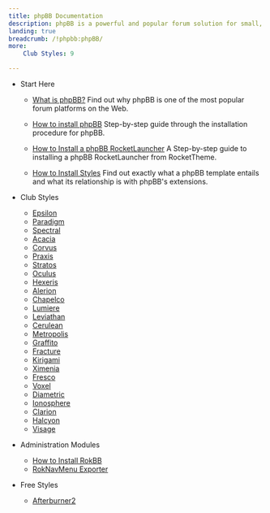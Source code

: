 ```yaml
---
title: phpBB Documentation
description: phpBB is a powerful and popular forum solution for small, medium, and large communities.
landing: true
breadcrumb: /!phpbb:phpBB/
more:
	Club Styles: 9

---
```


* Start Here

	- [What is phpBB?](start/introduction.md)
	  Find out why phpBB is one of the most popular forum platforms on the Web.

	- [How to install phpBB](start/install.md)
	  Step-by-step guide through the installation procedure for phpBB.

	- [How to Install a phpBB RocketLauncher](start/rocketlauncher.md)
	  A Step-by-step guide to installing a phpBB RocketLauncher from RocketTheme.

	- [How to Install Styles](start/styles.md)
	  Find out exactly what a phpBB template entails and what its relationship is with phpBB's extensions.

<!-- -->

* Club Styles

	- [Epsilon](styles/epsilon)
	- [Paradigm](styles/paradigm)
	- [Spectral](styles/spectral)
	- [Acacia](styles/acacia)
	- [Corvus](styles/corvus)
	- [Praxis](styles/praxis)
	- [Stratos](styles/stratos)
	- [Oculus](styles/oculus)
	- [Hexeris](styles/hexeris)
	- [Alerion](styles/alerion)
	- [Chapelco](styles/chapelco)
	- [Lumiere](styles/lumiere)
	- [Leviathan](styles/leviathan)
	- [Cerulean](styles/cerulean)
	- [Metropolis](styles/metropolis)
	- [Graffito](styles/graffito)
	- [Fracture](styles/fracture)
	- [Kirigami](styles/kirigami)
	- [Ximenia](styles/ximenia)
	- [Fresco](styles/fresco)
	- [Voxel](styles/voxel)
	- [Diametric](styles/diametric)
	- [Ionosphere](styles/ionosphere)
	- [Clarion](styles/clarion)
	- [Halcyon](styles/halcyon)
	- [Visage](styles/visage)

<!-- -->

* Administration Modules

	- [How to Install RokBB](start/styles.md#installing-administrative-modules)
	- [RokNavMenu Exporter](modules/roknavmenu.md)

<!-- -->

* Free Styles

	- [Afterburner2](styles/afterburner2)